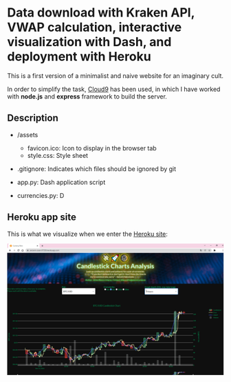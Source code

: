 # Data download with Kraken API, VWAP calculation, interactive visualization with Dash, and deployment with Heroku

This is a first version of a minimalist and naive website for an imaginary cult.

In order to simplify the task, [Cloud9](https://c9.io) has been used, in which I have worked with **node.js** and **express** framework to build the server.

## Description

- /assets
  - favicon.ico: Icon to display in the browser tab
  - style.css: Style sheet

- .gitignore: Indicates which files should be ignored by git
- app.py: Dash application script
- currencies.py: D


## Heroku app site

This is what we visualize when we enter the [Heroku site](https://ancient-coast-97559.herokuapp.com/): <p align="center"> <img src="/imgs/screenshot-heroku.PNG"/>
